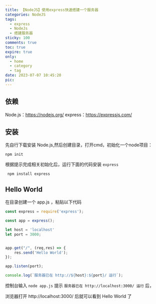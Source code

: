 ```yaml
---
title: 【NodeJS】使用express快速搭建一个服务器
categories: NodeJS
tags:
  - express 
  - NodeJs 
  - 搭建服务器
sticky: 100
comments: true
toc: true
expire: true
only:
  - home
  - category
  - tag
date: 2023-07-07 10:45:20
pic:
---
```


## 依赖
Node.js：https://nodejs.org/
express：https://expressjs.com/

## 安装

先自行下载安装 Node.js,然后创建目录，打开cmd，初始化一个node项目：
```
npm init
```

根据提示完成相关初始化后，运行下面的代码安装 `express`
```
 npm install express
```

## Hello World

在目录创建一个 app.js ，粘贴以下代码

```javascript
const express = require('express');

const app = express();

let host = 'localhost'
let port = 3000; 


app.get("/", (req,res) => {
    res.send('Hello World');
});

app.listen(port);

console.log(`服务器已在 http://${host}:${port}/ 运行`);
```

控制台输入 `node app.js` 提示 `服务器已在 http://localhost:3000/ 运行` 后，

浏览器打开 http://localhost:3000/ 后就可以看到 Hello World 了
